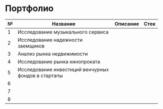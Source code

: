 # Портфолио



| № | Название | Описание  | Стек  | 
|---|---|---|---|
| 1 | Исследование музыкального сервиса  |   |   |   
| 2 | Исследование надежности заемщиков  |   |   |  
| 3 | Анализ рынка недвижимости  |   |   |   
| 4 | Исследование рынка кинопроката  |   |   |   
| 5 | Исследование инвестиций венчурных фондов в стартапы  |   |   |  
| 6 |   |   |   |   
| 7 |   |   |   |  
| 8 |   |   |   |   
